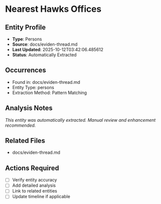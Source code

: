 # Nearest Hawks Offices

## Entity Profile
- **Type**: Persons
- **Source**: docs/eviden-thread.md
- **Last Updated**: 2025-10-12T03:42:06.485612
- **Status**: Automatically Extracted

## Occurrences
- Found in: docs/eviden-thread.md
- Entity Type: persons
- Extraction Method: Pattern Matching

## Analysis Notes
*This entity was automatically extracted. Manual review and enhancement recommended.*

## Related Files
- docs/eviden-thread.md

## Actions Required
- [ ] Verify entity accuracy
- [ ] Add detailed analysis
- [ ] Link to related entities
- [ ] Update timeline if applicable
